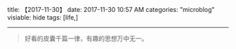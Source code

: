 title: 【2017-11-30】
date: 2017-11-30 10:57 AM
categories: "microblog"
visiable: hide
tags: [life,]

---

> 好看的皮囊千篇一律，有趣的思想万中无一。


